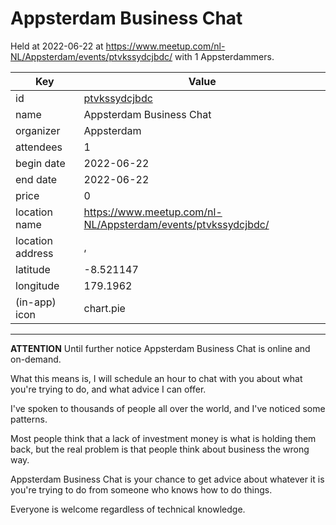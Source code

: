 # Appsterdam Business Chat
Held at 2022-06-22 at https://www.meetup.com/nl-NL/Appsterdam/events/ptvkssydcjbdc/ with 1 Appsterdammers.
        
|Key|Value
|---|---|
|id|[ptvkssydcjbdc](https://www.meetup.com/appsterdam/events/ptvkssydcjbdc/)|
|name|Appsterdam Business Chat|
|organizer|Appsterdam|
|attendees|1|
|begin date|2022-06-22|
|end date|2022-06-22|
|price|0|
|location name|https://www.meetup.com/nl-NL/Appsterdam/events/ptvkssydcjbdc/|
|location address|, |
|latitude|-8.521147|
|longitude|179.1962|
|(in-app) icon|chart.pie|

---

**ATTENTION** Until further notice Appsterdam Business Chat is online and on-demand.

What this means is, I will schedule an hour to chat with you about what you're trying to do, and what advice I can offer.

I've spoken to thousands of people all over the world, and I've noticed some patterns.

Most people think that a lack of investment money is what is holding them back, but the real problem is that people think about business the wrong way.

Appsterdam Business Chat is your chance to get advice about whatever it is you're trying to do from someone who knows how to do things.

Everyone is welcome regardless of technical knowledge.
